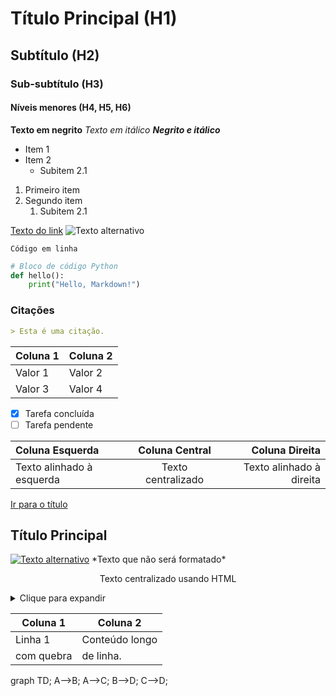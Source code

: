 # Título Principal (H1)
## Subtítulo (H2)
### Sub-subtítulo (H3)
#### Níveis menores (H4, H5, H6)

**Texto em negrito**
*Texto em itálico*
***Negrito e itálico***

- Item 1
- Item 2
  - Subitem 2.1
  
1. Primeiro item
2. Segundo item
   1. Subitem 2.1
   
[Texto do link](https://example.com)
![Texto alternativo](compiuter.png)

`Código em linha`

```python
# Bloco de código Python
def hello():
    print("Hello, Markdown!")
```

### Citações
```markdown
> Esta é uma citação.
```

| Coluna 1 | Coluna 2 |
|----------|----------|
| Valor 1  | Valor 2  |
| Valor 3  | Valor 4  |

- [x] Tarefa concluída
- [ ] Tarefa pendente

| Coluna Esquerda | Coluna Central | Coluna Direita |
|:--------------- |:--------------:| --------------:|
| Texto alinhado à esquerda | Texto centralizado | Texto alinhado à direita |

[Ir para o título](#título-principal)

## Título Principal

[![Texto alternativo](compiuter.png)](https://www.youtube.com/watch?v=Tx7qan67oVo)
\*Texto que não será formatado\*

<p align="center">Texto centralizado usando HTML</p>

<details>
  <summary>Clique para expandir</summary>
  Este texto estará oculto até que você clique.
</details>

| Coluna 1        | Coluna 2        |
|-----------------|-----------------|
| Linha 1         | Conteúdo longo  |
| com quebra      | de linha.       |

graph TD;
    A-->B;
    A-->C;
    B-->D;
    C-->D;
